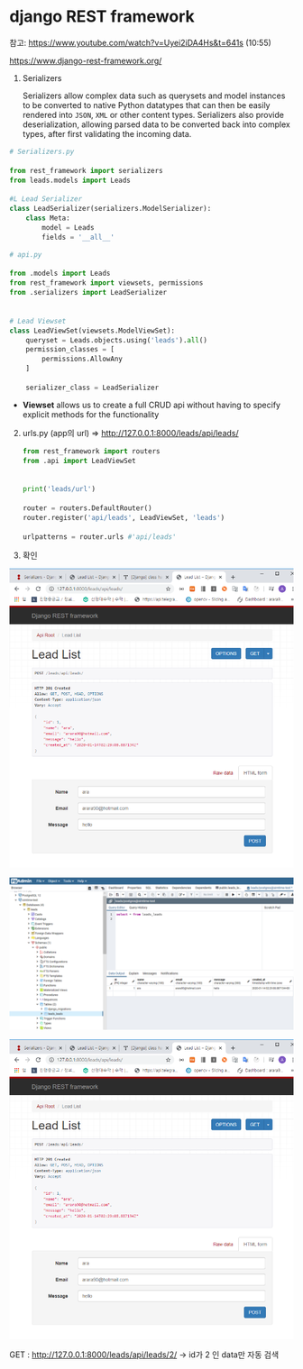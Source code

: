 # django REST framework

참고: https://www.youtube.com/watch?v=Uyei2iDA4Hs&t=641s (10:55)

https://www.django-rest-framework.org/



1. Serializers

   Serializers allow complex data such as querysets and model instances to be converted to native Python datatypes that can then be easily rendered into `JSON`, `XML` or other content types. Serializers also provide deserialization, allowing parsed data to be converted back into complex types, after first validating the incoming data.



```python
# Serializers.py

from rest_framework import serializers
from leads.models import Leads

#L Lead Serializer
class LeadSerializer(serializers.ModelSerializer):
    class Meta:
        model = Leads
        fields = '__all__' 

```



```python
# api.py

from .models import Leads
from rest_framework import viewsets, permissions
from .serializers import LeadSerializer


# Lead Viewset
class LeadViewSet(viewsets.ModelViewSet):
    queryset = Leads.objects.using('leads').all()
    permission_classes = [
        permissions.AllowAny
    ]

    serializer_class = LeadSerializer

```

* **Viewset** allows us to create a full CRUD api without having to specify explicit methods for the functionality



2. urls.py (app의 url)  => http://127.0.0.1:8000/leads/api/leads/

   ```python
   from rest_framework import routers
   from .api import LeadViewSet
   
   
   print('leads/url')
   
   router = routers.DefaultRouter()
   router.register('api/leads', LeadViewSet, 'leads')
   
   urlpatterns = router.urls #'api/leads'
   ```



3. 확인 

![html](https://github.com/arara90/images/blob/master/Simtime/simtime%20001.png?raw=true)

![pgadmin](https://github.com/arara90/images/blob/master/Simtime/simtime%20002.png?raw=true)

![postman](https://github.com/arara90/images/blob/master/Simtime/simtime%20001.png?raw=true)



GET : http://127.0.0.1:8000/leads/api/leads/2/ -> id가 2 인 data만 자동 검색





